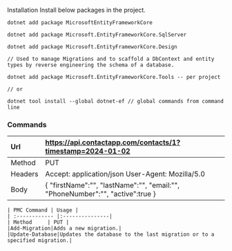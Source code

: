 Installation
Install below packages in the project.


    dotnet add package MicrosoftEntityFrameworkCore

    dotnet add package Microsoft.EntityFrameworkCore.SqlServer

    dotnet add package Microsoft.EntityFrameworkCore.Design

    // Used to manage Migrations and to scaffold a DbContext and entity types by reverse engineering the schema of a database.
    
    dotnet add package Microsoft.EntityFrameworkCore.Tools -- per project
    
    // or 
    
    dotnet tool install --global dotnet-ef // global commands from command line

### Commands

| Url  | https://api.contactapp.com/contacts/1?timestamp=2024-01-02  |
| :------------ |:---------------|
| Method     | PUT |
| Headers     | Accept: application/json User-Agent: Mozilla/5.0        |
| Body | { "firstName":"",  "lastName":"",  "email:"", "PhoneNumber":"", "active":true } |

    | PMC Command | Usage |
    | :------------ |:---------------|
    | Method     | PUT |
    |Add-Migration|Adds a new migration.|
    |Update-Database|Updates the database to the last migration or to a specified migration.|
